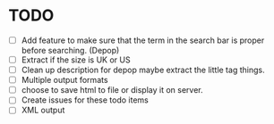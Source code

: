 # TODO

- [ ] Add feature to make sure that the term in the search bar is proper before searching. (Depop)
- [ ] Extract if the size is UK or US
- [ ] Clean up description for depop maybe extract the little tag things.
- [ ] Multiple output formats
- [ ] choose to save html to file or display it on server.
- [ ] Create issues for these todo items
- [ ] XML output